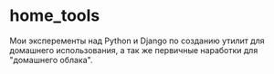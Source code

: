 # home_tools
Мои эксперементы над Python и Django по созданию утилит для домашнего использования, 
а так же первичные наработки для "домашнего облака".
